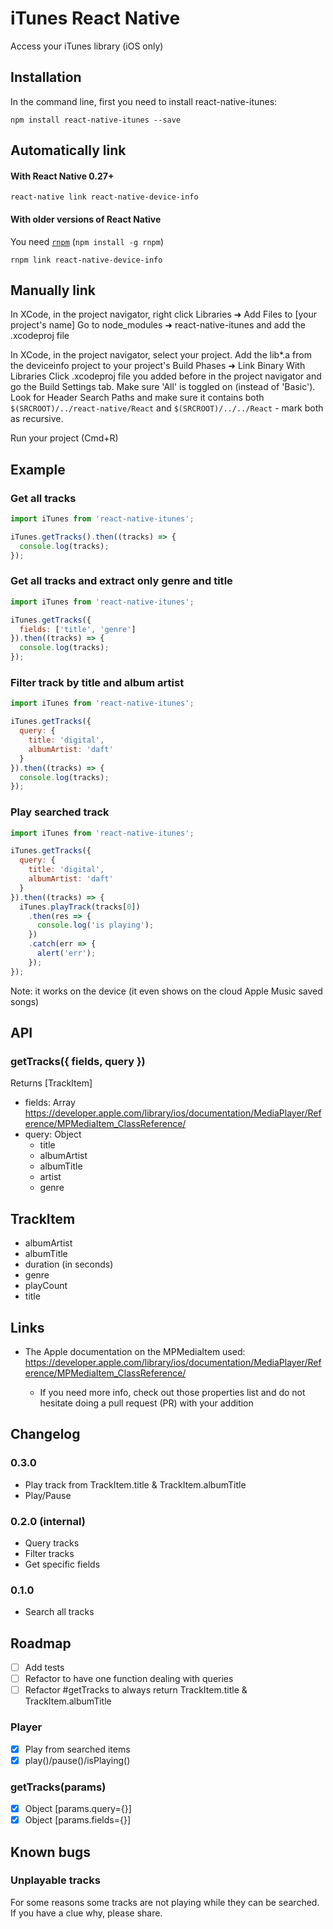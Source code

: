 # iTunes React Native

Access your iTunes library (iOS only)

## Installation

In the command line, first you need to install react-native-itunes:

```shell
npm install react-native-itunes --save
```

## Automatically link

#### With React Native 0.27+

```shell
react-native link react-native-device-info
```

#### With older versions of React Native

You need [`rnpm`](https://github.com/rnpm/rnpm) (`npm install -g rnpm`)

```shell
rnpm link react-native-device-info
```

## Manually link

In XCode, in the project navigator, right click Libraries ➜ Add Files to [your project's name] Go to node_modules ➜ react-native-itunes and add the .xcodeproj file

In XCode, in the project navigator, select your project. Add the lib*.a from the deviceinfo project to your project's Build Phases ➜ Link Binary With Libraries Click .xcodeproj file you added before in the project navigator and go the Build Settings tab. Make sure 'All' is toggled on (instead of 'Basic'). Look for Header Search Paths and make sure it contains both ```$(SRCROOT)/../react-native/React``` and ```$(SRCROOT)/../../React``` - mark both as recursive.

Run your project (Cmd+R)

## Example

### Get all tracks
```js
import iTunes from 'react-native-itunes';

iTunes.getTracks().then((tracks) => {
  console.log(tracks);
});

```
### Get all tracks and extract only genre and title
```js
import iTunes from 'react-native-itunes';

iTunes.getTracks({
  fields: ['title', 'genre']
}).then((tracks) => {
  console.log(tracks);
});

```
### Filter track by title and album artist
```js
import iTunes from 'react-native-itunes';

iTunes.getTracks({
  query: {
    title: 'digital',
    albumArtist: 'daft'
  }
}).then((tracks) => {
  console.log(tracks);
});

```

### Play searched track
```js
import iTunes from 'react-native-itunes';

iTunes.getTracks({
  query: {
    title: 'digital',
    albumArtist: 'daft'
  }
}).then((tracks) => {
  iTunes.playTrack(tracks[0])
    .then(res => {
      console.log('is playing');
    })
    .catch(err => {
      alert('err');
    });
});

```

Note: it works on the device (it even shows on the cloud Apple Music saved songs)

## API

### getTracks({ fields, query })

Returns [TrackItem]

- fields: Array https://developer.apple.com/library/ios/documentation/MediaPlayer/Reference/MPMediaItem_ClassReference/
- query: Object
  - title
  - albumArtist
  - albumTitle
  - artist
  - genre

## TrackItem

- albumArtist
- albumTitle
- duration (in seconds)
- genre
- playCount
- title

## Links

- The Apple documentation on the MPMediaItem used: https://developer.apple.com/library/ios/documentation/MediaPlayer/Reference/MPMediaItem_ClassReference/

	- If you need more info, check out those properties list and do not hesitate doing a pull request (PR) with your addition

## Changelog

### 0.3.0

- Play track from TrackItem.title & TrackItem.albumTitle
- Play/Pause

### 0.2.0 (internal)

- Query tracks
- Filter tracks
- Get specific fields

### 0.1.0

- Search all tracks

## Roadmap


- [ ] Add tests
- [ ] Refactor to have one function dealing with queries
- [ ] Refactor #getTracks to always return TrackItem.title & TrackItem.albumTitle

### Player

- [x] Play from searched items
- [x] play()/pause()/isPlaying()

### getTracks(params)

- [x] Object [params.query={}]
- [x] Object [params.fields={}]

## Known bugs

### Unplayable tracks

For some reasons some tracks are not playing while they can be searched. If you have a clue why, please share.
